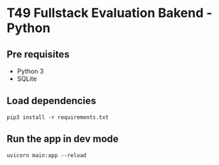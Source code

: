 # T49 Fullstack Evaluation Bakend - Python

## Pre requisites
- Python 3
- SQLite

## Load dependencies
```
pip3 install -r requirements.txt
```

## Run the app in dev mode
```
uvicorn main:app --reload
```
